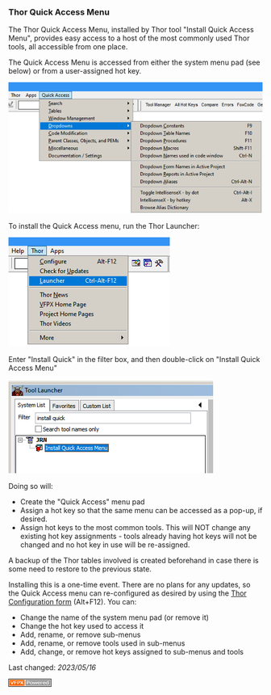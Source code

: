 ### Thor Quick Access Menu

The Thor Quick Access Menu, installed by Thor tool "Install Quick Access Menu", provides easy access to a host of the most commonly used Thor tools, all accessible from one place.

The Quick Access Menu is accessed from either the system menu pad (see below) or from a user-assigned hot key.

![](Images/quickmenu.png)

To install the Quick Access menu, run the Thor Launcher:

![](Images/Launcher.png)

Enter "Install Quick" in the filter box, and then double-click on "Install Quick Access Menu"

![](Images/InstallQuick.png)

Doing so will:
* Create the "Quick Access" menu pad
* Assign a hot key so that the same menu can be accessed as a pop-up, if desired.
* Assign hot keys to the most common tools.  This will NOT change any existing hot key assignments - tools already having hot keys will not be changed and no hot key in use will be re-assigned.

A backup of the Thor tables involved is created beforehand in case there is some need to restore to the previous state.

Installing this is a one-time event.  There are no plans for any updates, so the Quick Access menu can re-configured as desired by using the [Thor Configuration form](https://github.com/VFPX/Thor/blob/master/Docs/Thor_help.md) (Alt+F12).  You can:
* Change the name of the system menu pad (or remove it)
* Change the hot key used to access it
* Add, rename, or remove sub-menus
* Add, rename, or remove tools used in sub-menus
* Add, change, or remove hot keys assigned to sub-menus and tools


Last changed: _2023/05/16_ 

![Picture](./images/vfpxpoweredby_alternative.gif)